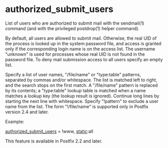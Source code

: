 # authorized_submit_users 


List of users who are authorized to submit mail with the sendmail(1)
command (and with the privileged postdrop(1) helper command).



By default, all users are allowed to submit mail.  Otherwise, the
real UID of the process is looked up in the system password file,
and access is granted only if the corresponding login name is on
the access list.  The username "unknown" is used for processes
whose real UID is not found in the password file. To deny mail
submission access to all users specify an empty list.  


Specify a list of user names, "/file/name" or "type:table" patterns,
separated by commas and/or whitespace. The list is matched left to right,
and the search stops on the first match. A "/file/name" pattern is
replaced by its contents;
a "type:table" lookup table is matched when a name matches a lookup key
(the lookup result is ignored).  Continue long lines by starting the
next line with whitespace. Specify "!pattern" to exclude a user
name from the list. The form "!/file/name" is supported only in
Postfix version 2.4 and later.  


Example:



<a href="postconf.5.html#authorized_submit_users">authorized_submit_users</a> = !www, <a href="DATABASE_README.html#types">static</a>:all



This feature is available in Postfix 2.2 and later.



